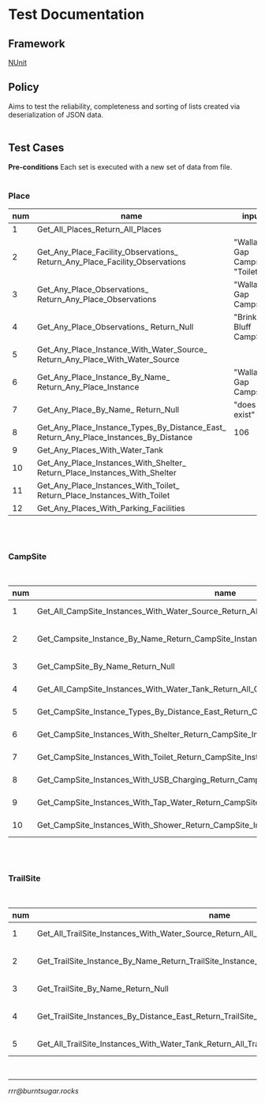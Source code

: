# Test Documentation

## Framework
[NUnit](https://nunit.org/)
<br>
## Policy

Aims to test the reliability, completeness and sorting of lists created via deserialization of JSON data.
<br>
<br>
## Test Cases

**Pre-conditions** Each set is executed with a new set of data from file.
<br>
<br>
### Place

| num | name                                                                                  | inputs                           | expected                             | result |
|-----|---------------------------------------------------------------------------------------|----------------------------------|--------------------------------------|--------|
| 1   | Get_All_Places_Return_All_Places                                                      |                                  | List of 25 Place                     | pass   |
| 2   | Get_Any_Place_Facility_Observations_ Return_Any_Place_Facility_Observations           | "Wallaby Gap Campsite", "Toilet" | List of 2 Observation                | pass   |
| 3   | Get_Any_Place_Observations_ Return_Any_Place_Observations                             | "Wallaby Gap Campsite"           | Author at [0] = rrr@burntsugar.rocks | pass   |
| 4   | Get_Any_Place_Observations_ Return_Null                                               | "Brinkley Bluff  CampSite"       | null                                 | pass   |
| 5   | Get_Any_Place_Instance_With_Water_Source_ Return_Any_Place_With_Water_Source          |                                  | List of 15 Place                     | pass   |
| 6   | Get_Any_Place_Instance_By_Name_ Return_Any_Place_Instance                             | "Wallaby Gap Campsite"           | matching Place instance              | pass   |
| 7   | Get_Any_Place_By_Name_ Return_Null                                                    | "does not exist"                 | null                                 | pass   |
| 8   | Get_Any_Place_Instance_Types_By_Distance_East_ Return_Any_Place_Instances_By_Distance | 106                              | List of 2 Place                      | pass   |
| 9   | Get_Any_Places_With_Water_Tank                                                        |                                  | List of 15 Place                     | pass   |
| 10  | Get_Any_Place_Instances_With_Shelter_ Return_Place_Instances_With_Shelter             |                                  | List of 9 Place                      | pass   |
| 11  | Get_Any_Place_Instances_With_Toilet_ Return_Place_Instances_With_Toilet               |                                  | List of 15 Place                     | pass   |
| 12  | Get_Any_Places_With_Parking_Facilities                                                |                                  | List of 1 Place                      | pass   |

<br>
<br>

### CampSite
<br>

| num | name                                                                                         | inputs                 | expected                | result |
|-----|----------------------------------------------------------------------------------------------|------------------------|-------------------------|--------|
| 1   | Get_All_CampSite_Instances_With_Water_Source_Return_All_Campsite_Instances_With_Water_Source |                        | List of 14 CampSite     | pass   |
| 2   | Get_Campsite_Instance_By_Name_Return_CampSite_Instance                                       | "Wallaby Gap Campsite" | Matching Place instance | pass   |
| 3   | Get_CampSite_By_Name_Return_Null                                                             | "does not exist"       | null                    | pass   |
| 4   | Get_All_CampSite_Instances_With_Water_Tank_Return_All_Campsite_Instances_With_Water_Tank     |                        | List of 14 CampSite     | pass   |
| 5   | Get_CampSite_Instance_Types_By_Distance_East_Return_CampSite_Instances_By_Distance           | 106                    | List of 2 CampSite      | pass   |
| 6   | Get_CampSite_Instances_With_Shelter_Return_CampSite_Instances_With_Shelter                   |                        | List of 2 CampSite      | pass   |
| 7   | Get_CampSite_Instances_With_Toilet_Return_CampSite_Instances_With_Toilet                     |                        | List of 14 CampSite     | pass   |
| 8   | Get_CampSite_Instances_With_USB_Charging_Return_CampSite_Instances_With_USB_Charging         |                        | List of 6 CampSite      | pass   |
| 9   | Get_CampSite_Instances_With_Tap_Water_Return_CampSite_Instances_With_Tap_Water               |                        | List of 1 CampSite      | pass   |
| 10  | Get_CampSite_Instances_With_Shower_Return_CampSite_Instances_With_Shower                     |                        | List of 2 CampSite      | pass   |

<br>
<br>

### TrailSite
<br>

| num | name                                                                                           | inputs                      | expected                     | result |
|-----|------------------------------------------------------------------------------------------------|-----------------------------|------------------------------|--------|
| 1   | Get_All_TrailSite_Instances_With_Water_Source_Return_All_TrailSite_Instances_With_Water_Source |                             | List of 1 TrailSite          | pass   |
| 2   | Get_TrailSite_Instance_By_Name_Return_TrailSite_Instance_By_Name                               | "Serpentine Gorge Car Park" | Matching TrailSite instance  | pass   |
| 3   | Get_TrailSite_By_Name_Return_Null                                                              | "does not exist"            | null                         | pass   |
| 4   | Get_TrailSite_Instances_By_Distance_East_Return_TrailSite_Instances_By_Distance_East           | 140                         | List of 1 TrailSite instance | pass   |
| 5   | Get_All_TrailSite_Instances_With_Water_Tank_Return_All_TrailSite_Instances_With_Water_Tank     |                             | List of 1 TrailSite          | pass   |

<br>

<hr>

*rrr@<span></span>burntsugar.rocks*
